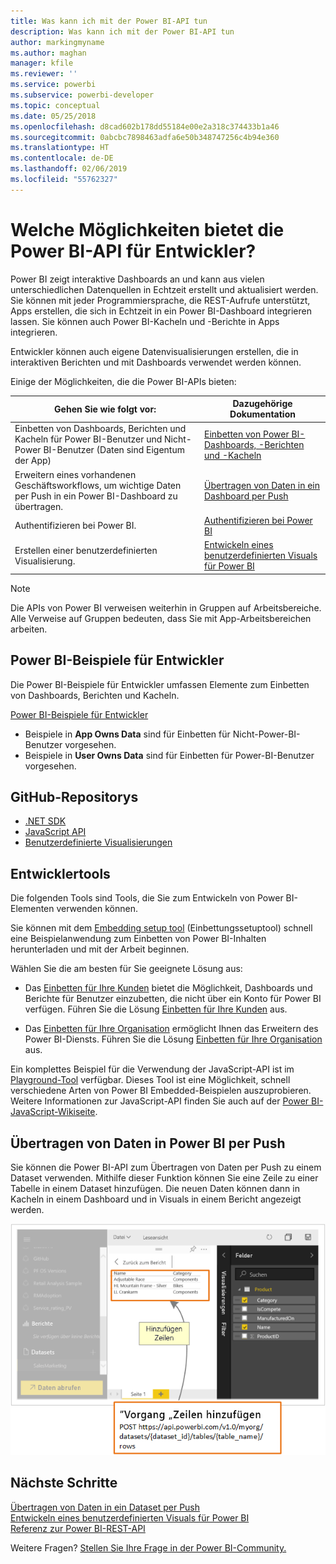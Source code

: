 ```yaml
---
title: Was kann ich mit der Power BI-API tun
description: Was kann ich mit der Power BI-API tun
author: markingmyname
ms.author: maghan
manager: kfile
ms.reviewer: ''
ms.service: powerbi
ms.subservice: powerbi-developer
ms.topic: conceptual
ms.date: 05/25/2018
ms.openlocfilehash: d8cad602b178dd55184e00e2a318c374433b1a46
ms.sourcegitcommit: 0abcbc7898463adfa6e50b348747256c4b94e360
ms.translationtype: HT
ms.contentlocale: de-DE
ms.lasthandoff: 02/06/2019
ms.locfileid: "55762327"
---
```

# <a name="what-can-developers-do-with-the-power-bi-api"></a>Welche Möglichkeiten bietet die Power BI-API für Entwickler?

Power BI zeigt interaktive Dashboards an und kann aus vielen unterschiedlichen Datenquellen in Echtzeit erstellt und aktualisiert werden. Sie können mit jeder Programmiersprache, die REST-Aufrufe unterstützt, Apps erstellen, die sich in Echtzeit in ein Power BI-Dashboard integrieren lassen. Sie können auch Power BI-Kacheln und -Berichte in Apps integrieren.

Entwickler können auch eigene Datenvisualisierungen erstellen, die in interaktiven Berichten und mit Dashboards verwendet werden können.

Einige der Möglichkeiten, die die Power BI-APIs bieten:

| **Gehen Sie wie folgt vor:** | **Dazugehörige Dokumentation** |
| --- | --- |
| Einbetten von Dashboards, Berichten und Kacheln für Power BI-Benutzer und Nicht-Power BI-Benutzer (Daten sind Eigentum der App) |[Einbetten von Power BI-Dashboards, -Berichten und -Kacheln](embedding-content.md) |
| Erweitern eines vorhandenen Geschäftsworkflows, um wichtige Daten per Push in ein Power BI-Dashboard zu übertragen. |[Übertragen von Daten in ein Dashboard per Push](walkthrough-push-data.md) |
| Authentifizieren bei Power BI. |[Authentifizieren bei Power BI](get-azuread-access-token.md) |
| Erstellen einer benutzerdefinierten Visualisierung. |[Entwickeln eines benutzerdefinierten Visuals für Power BI](custom-visual-develop-tutorial.md) |

> [!NOTE]
> Die APIs von Power BI verweisen weiterhin in Gruppen auf Arbeitsbereiche. Alle Verweise auf Gruppen bedeuten, dass Sie mit App-Arbeitsbereichen arbeiten.

## <a name="power-bi-developer-samples"></a>Power BI-Beispiele für Entwickler

Die Power BI-Beispiele für Entwickler umfassen Elemente zum Einbetten von Dashboards, Berichten und Kacheln.

[Power BI-Beispiele für Entwickler](https://github.com/Microsoft/PowerBI-Developer-Samples)

* Beispiele in **App Owns Data** sind für Einbetten für Nicht-Power-BI-Benutzer vorgesehen.
* Beispiele in **User Owns Data** sind für Einbetten für Power-BI-Benutzer vorgesehen.

## <a name="github-repositories"></a>GitHub-Repositorys

* [.NET SDK](https://github.com/Microsoft/PowerBI-CSharp)
* [JavaScript API](https://github.com/Microsoft/PowerBI-JavaScript)
* [Benutzerdefinierte Visualisierungen](https://github.com/Microsoft/PowerBI-visuals)

## <a name="developer-tools"></a>Entwicklertools

Die folgenden Tools sind Tools, die Sie zum Entwickeln von Power BI-Elementen verwenden können.

Sie können mit dem [Embedding setup tool](https://aka.ms/embedsetup) (Einbettungssetuptool) schnell eine Beispielanwendung zum Einbetten von Power BI-Inhalten herunterladen und mit der Arbeit beginnen.

Wählen Sie die am besten für Sie geeignete Lösung aus:

* Das [Einbetten für Ihre Kunden](embedding.md#embedding-for-your-customers) bietet die Möglichkeit, Dashboards und Berichte für Benutzer einzubetten, die nicht über ein Konto für Power BI verfügen. Führen Sie die Lösung [Einbetten für Ihre Kunden](https://aka.ms/embedsetup/AppOwnsData) aus.

* Das [Einbetten für Ihre Organisation](embedding.md#embedding-for-your-organization) ermöglicht Ihnen das Erweitern des Power BI-Diensts. Führen Sie die Lösung [Einbetten für Ihre Organisation](https://aka.ms/embedsetup/UserOwnsData) aus.

Ein komplettes Beispiel für die Verwendung der JavaScript-API ist im [Playground-Tool](https://microsoft.github.io/PowerBI-JavaScript/demo) verfügbar. Dieses Tool ist eine Möglichkeit, schnell verschiedene Arten von Power BI Embedded-Beispielen auszuprobieren. Weitere Informationen zur JavaScript-API finden Sie auch auf der [Power BI-JavaScript-Wikiseite](https://github.com/Microsoft/powerbi-javascript/wiki).

## <a name="push-data-into-power-bi"></a>Übertragen von Daten in Power BI per Push

Sie können die Power BI-API zum Übertragen von Daten per Push zu einem Dataset verwenden. Mithilfe dieser Funktion können Sie eine Zeile zu einer Tabelle in einem Dataset hinzufügen. Die neuen Daten können dann in Kacheln in einem Dashboard und in Visuals in einem Bericht angezeigt werden.

![Beispiel für das Übertragen von Daten per Push](media/what-can-you-do/powerbi-push-data.png)

## <a name="next-steps"></a>Nächste Schritte

[Übertragen von Daten in ein Dataset per Push](walkthrough-push-data.md)  
[Entwickeln eines benutzerdefinierten Visuals für Power BI](custom-visual-develop-tutorial.md)  
[Referenz zur Power BI-REST-API](https://docs.microsoft.com/rest/api/power-bi/)  

Weitere Fragen? [Stellen Sie Ihre Frage in der Power BI-Community.](http://community.powerbi.com/)
